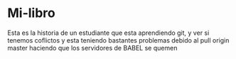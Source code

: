 # Mi-libro
Esta es la historia de un estudiante
que esta aprendiendo git, y ver si tenemos coflictos
y esta teniendo bastantes problemas
debido al pull origin master
haciendo que los servidores de BABEL se quemen
